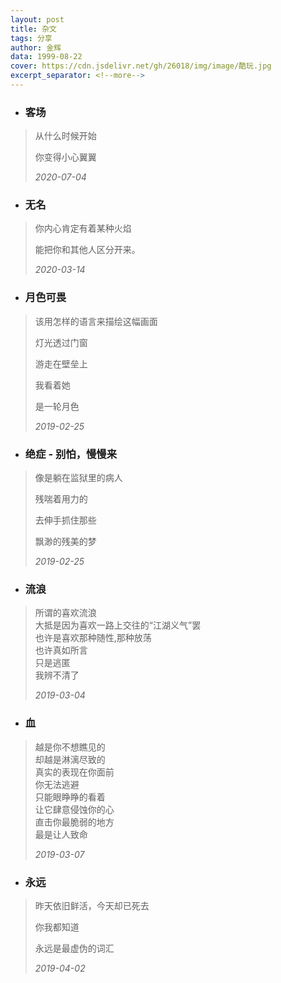 ```yaml
---
layout: post
title: 杂文
tags: 分享
author: 金辉
data: 1999-08-22
cover: https://cdn.jsdelivr.net/gh/26018/img/image/酷玩.jpg
excerpt_separator: <!--more-->
---
```

<!--more-->
- ### **客场** 

>从什么时候开始
>                 
>你变得小心翼翼
>
>*2020-07-04*

- ### **无名**     

>你内心肯定有着某种火焰         
>
>能把你和其他人区分开来。        
> 
>*2020-03-14*     

- ### **月色可畏**     

>该用怎样的语言来描绘这幅画面      
>       
>灯光透过门窗       
>         
>游走在壁垒上     
>           
>我看着她
>         
>是一轮月色    
>
>*2019-02-25*

- ### **绝症**  - 别怕，慢慢来             

>像是躺在监狱里的病人    
>          
>残喘着用力的     
>        
>去伸手抓住那些        
>       
>飘渺的残美的梦   
>
>*2019-02-25*         
 
- ### **流浪**         

>所谓的喜欢流浪   
>大抵是因为喜欢一路上交往的“江湖义气”罢    
>也许是喜欢那种随性,那种放荡    
>也许真如所言    
>只是逃匿       
>我辨不清了    
>          
>*2019-03-04*             

- ### **血**          

>越是你不想瞧见的      
>却越是淋漓尽致的      
>真实的表现在你面前     
>你无法逃避     
>只能眼睁睁的看着    
>让它肆意侵蚀你的心    
>直击你最脆弱的地方   
>最是让人致命   
>              
>*2019-03-07*             

- ### **永远**                

>昨天依旧鲜活，今天却已死去     
>       
>你我都知道    
>    
>永远是最虚伪的词汇
>
>*2019-04-02*            

